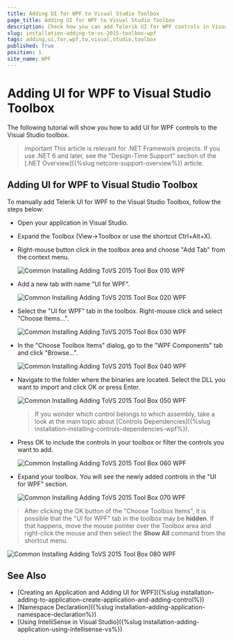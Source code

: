 ```yaml
---
title: Adding UI for WPF to Visual Studio Toolbox
page_title: Adding UI for WPF to Visual Studio Toolbox
description: Check how you can add Telerik UI for WPF controls in Visual Studio Toolbox.
slug: installation-adding-to-vs-2015-toolbox-wpf
tags: adding,ui,for,wpf,to,visual,studio,toolbox
published: True
position: 1
site_name: WPF
---
```


# Adding UI for WPF to Visual Studio Toolbox

The following tutorial will show you how to add UI for WPF controls to the Visual Studio toolbox.

>important This article is relevant for .NET Framework projects. If you use .NET 6 and later, see the "Design-Time Support" section of the [.NET Overview]({%slug netcore-support-overview%}) article.

## Adding UI for WPF to Visual Studio Toolbox

To manually add Telerik UI for WPF to the Visual Studio Toolbox, follow the steps below:

* Open your application in Visual Studio.

* Expand the Toolbox (View->Toolbox or use the shortcut Ctrl+Alt+X). 

* Right-mouse button click in the toolbox area and choose "Add Tab" from the context menu.

	![Common Installing Adding ToVS 2015 Tool Box 010 WPF](images/Common_InstallingAddingToVS2015ToolBox_01.png)

* Add a new tab with name "UI for WPF".

	![Common Installing Adding ToVS 2015 Tool Box 020 WPF](images/Common_InstallingAddingToVS2015ToolBox_02.png)

* Select the "UI for WPF" tab in the toolbox. Right-mouse click and select "Choose Items...".

	![Common Installing Adding ToVS 2015 Tool Box 030 WPF](images/Common_InstallingAddingToVS2015ToolBox_03.png)

* In the "Choose Toolbox Items" dialog, go to the "WPF Components" tab and click "Browse...".

	![Common Installing Adding ToVS 2015 Tool Box 040 WPF](images/Common_InstallingAddingToVS2015ToolBox_04.png)

* Navigate to the folder where the binaries are located. Select the DLL you want to import and click OK or press Enter.

	![Common Installing Adding ToVS 2015 Tool Box 050 WPF](images/Common_InstallingAddingToVS2015ToolBox_05.png)

	>If you wonder which control belongs to which assembly, take a look at the main topic about [Controls Dependencies]({%slug installation-installing-controls-dependencies-wpf%}).

* Press OK to include the controls in your toolbox or filter the controls you want to add.

	![Common Installing Adding ToVS 2015 Tool Box 060 WPF](images/Common_InstallingAddingToVS2015ToolBox_06.png)

* Expand your toolbox. You will see the newly added controls in the "UI for WPF" section.

	![Common Installing Adding ToVS 2015 Tool Box 070 WPF](images/Common_InstallingAddingToVS2015ToolBox_07.png)

>After clicking the OK button of the "Choose Toolbox Items", it is possible that the "UI for WPF" tab in the toolbox may be __hidden__. If that happens, move the mouse pointer over the Toolbox area and right-click the mouse and then select the __Show All__ command from the shortcut menu.

![Common Installing Adding ToVS 2015 Tool Box 080 WPF](images/Common_InstallingAddingToVS2015ToolBox_08.png)

## See Also
 * [Creating an Application and Adding UI for WPF]({%slug installation-adding-to-application-create-application-and-adding-control%})
 * [Namespace Declaration]({%slug installation-adding-application-namespace-declaration%})
 * [Using IntelliSense in Visual Studio]({%slug installation-adding-application-using-intellisense-vs%})
